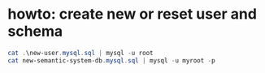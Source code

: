 # howto: create new or reset user and schema

```powershell
cat .\new-user.mysql.sql | mysql -u root
cat new-semantic-system-db.mysql.sql | mysql -u myroot -p
```

